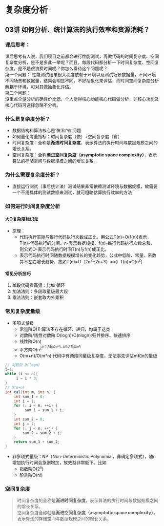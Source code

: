 # 复杂度分析
## 03讲 如何分析、统计算法的执行效率和资源消耗？
### 课后思考：
课后思考有人说，我们项目之前都会进行性能测试，再做代码的时间复杂度、空间复杂度分析，是不是多此一举呢？而且，每段代码都分析一下时间复杂度、空间复杂度，是不是很浪费时间呢？你怎么看待这个问题呢？  
第一个问题：
性能测试结果很大程度依赖于环境以及测试场景数据量，不同环境不同场景和数据量，结果会明显不同，不好抽象化来评估，而时间空间复杂度分析解耦于环境，可对其做抽象化评估。  
第二个问题：  
没重点全量分析的确性价比低，个人觉得核心功能核心代码做分析，非核心功能及核心代码可选择忽略不分析。

### 什么是复杂度分析？
+ 数据结构和算法核心是‘快’和‘省’问题
+ 如何量化考量指标：时间复杂度（快）+空间复杂度（省）
+ 时间复杂度：全称是**渐进时间复杂度**，表示算法的执行时间与数据规模之间的增长关系。  
+ 空间复杂度：全称**渐进空间复杂度（asymptotic space complexity）**，表示算法的存储空间与数据规模之间的增长关系。

### 为什么需要复杂度分析？
+ 直接运行测试（事后统计法）测试结果非常依赖测试环境与数据规模，故需要一个不用具体的测试数据来测试，就可粗略估算执行效率的方法

### 如何进行时间复杂度分析
#### 大O复杂度标识法
+ 原理：
    - 代码执行实际与每行代码执行次数成正比，用公式T(n)=O(f(n))表示，T(n)-代码执行的时间、n-表示数据规模、f(n)-每行代码执行次数总和，则公式O-表示代码执行时间T(n)与f(n)成正比。
    - 表示代码执行时间随数据规模增长的变化趋势，公式中低阶、常量、系数并不左右增长趋势，故如T(n)=O（2n<sup>2</sup>+2n+3）==》T(n)=O(n<sup>2</sup>)
#### 常见分析技巧
1. 单段代码看高频：比如 循环
2. 加法法则：多段取量级最大段
3. 乘法法则：嵌套取内外乘积

### 常见复杂度量级
+ 多项式量级
    - 常量阶O(1):算法不存在循环、递归，均属于这类
    - 对数阶/线性对数阶 O(logn)/O(nlogn):归并排序、快速排序
    - 线性阶O(n)
    - 平方阶O(n<sup>2<sup>)/立方阶O(n<sup>3</sup>)...k次方阶O(n<sup>k</sup>)
    - O(m+n)/O(m*n):代码中有两段同量级复杂度，无法事先评估m和n的量级

```java
// 对数阶 O(logn)
i=1; 
while (i <= n){
     i = i * 3; 
}
// O(m+n)
int cal(int m, int n) { 
    int sum_1 = 0; 
    int i = 1; 
    for (; i < m; ++i) {
         sum_1 = sum_1 + i; 
    } 
    int sum_2 = 0; 
    int j = 1; 
    for (; j < n; ++j) { 
        sum_2 = sum_2 + j; 
    }
    return sum_1 + sum_2;
}
```  

+ 非多项式量级：NP（Non-Deterministic Polynomial，非确定多项式），随n增加执行时间会急剧增加，故效益非常低下。比如
    - 指数阶O(2<sup>n</sup>)
    - 阶乘阶O(n!)

### 空间复杂度
> 时间复杂度的全称是**渐进时间复杂度**，表示算法的执行时间与数据规模之间的增长关系。  
空间复杂度全称就是**渐进空间复杂度（asymptotic space complexity）**，表示算法的存储空间与数据规模之间的增长关系。